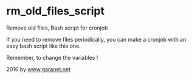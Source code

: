 # rm_old_files_script
Remove old files, Bash script for cronjob

If you need to remove files periodically, you can make a cronjob with an easy bash script like this one.

Remember, to change the variables !

2016 by www.garanet.net
